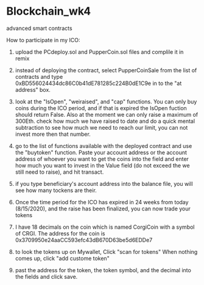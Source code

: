 # Blockchain_wk4
advanced smart contracts

How to participate in my ICO:
1) upload the PCdeploy.sol and PupperCoin.sol files and complile it in remix

2) instead of deploying the contract, select PupperCoinSale from the list of contracts and type 0xBD556024434dc86C0b41dE781285c224B0dE1C9e in to the "at address" box.  

3) look at the "IsOpen", "weiraised", and "cap" functions.  You can only buy coins during the ICO period, and if that is expired the IsOpen fuction should return False.  Also at the moment we can only raise a maximum of 300Eth.  check how much we have raised to date and do a quick mental subtraction to see how much we need to reach our limit, you can not invest more then that number.

4) go to the list of functions available with the deployed contract and use the "buytoken" function.  Paste your account address or the account address of whoever you want to get the coins into the field and enter how much you want to invest in the Value field (do not exceed the we still need to raise), and hit transact.  

5) if you type beneficiary's account address into the balance file, you will see how many tockens are their.

6) Once the time period for the ICO has expired in 24 weeks from today (8/15/2020), and the raise has been finalized, you can now trade your tokens

7) I have 18 decimals on the coin which is named CorgiCoin with a symbol of CRGI.  The address for the coin is 0x3709950e24aaCC593efc43dB670D63be5d6EDDe7

8) to look the tokens up on Mywallet, Click "scan for tokens"  When nothing comes up, click "add custome token"

9) past the address for the token, the token symbol, and the decimal into the fields and click save.  
